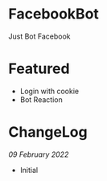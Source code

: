 # FacebookBot
Just Bot Facebook

# Featured
- Login with cookie
- Bot Reaction

# ChangeLog
*09 February 2022*
- Initial
